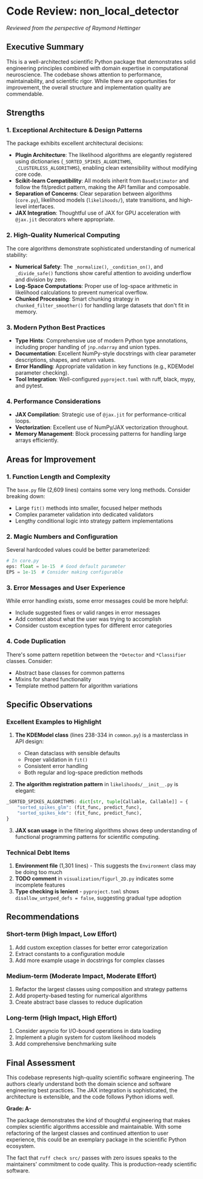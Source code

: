 # Code Review: non_local_detector

*Reviewed from the perspective of Raymond Hettinger*

## Executive Summary

This is a well-architected scientific Python package that demonstrates solid engineering principles combined with domain expertise in computational neuroscience. The codebase shows attention to performance, maintainability, and scientific rigor. While there are opportunities for improvement, the overall structure and implementation quality are commendable.

## Strengths

### 1. **Exceptional Architecture & Design Patterns**

The package exhibits excellent architectural decisions:

- **Plugin Architecture**: The likelihood algorithms are elegantly registered using dictionaries (`_SORTED_SPIKES_ALGORITHMS`, `_CLUSTERLESS_ALGORITHMS`), enabling clean extensibility without modifying core code.
- **Scikit-learn Compatibility**: All models inherit from `BaseEstimator` and follow the fit/predict pattern, making the API familiar and composable.
- **Separation of Concerns**: Clear separation between algorithms (`core.py`), likelihood models (`likelihoods/`), state transitions, and high-level interfaces.
- **JAX Integration**: Thoughtful use of JAX for GPU acceleration with `@jax.jit` decorators where appropriate.

### 2. **High-Quality Numerical Computing**

The core algorithms demonstrate sophisticated understanding of numerical stability:

- **Numerical Safety**: The `_normalize()`, `_condition_on()`, and `_divide_safe()` functions show careful attention to avoiding underflow and division by zero.
- **Log-Space Computations**: Proper use of log-space arithmetic in likelihood calculations to prevent numerical overflow.
- **Chunked Processing**: Smart chunking strategy in `chunked_filter_smoother()` for handling large datasets that don't fit in memory.

### 3. **Modern Python Best Practices**

- **Type Hints**: Comprehensive use of modern Python type annotations, including proper handling of `jnp.ndarray` and union types.
- **Documentation**: Excellent NumPy-style docstrings with clear parameter descriptions, shapes, and return values.
- **Error Handling**: Appropriate validation in key functions (e.g., KDEModel parameter checking).
- **Tool Integration**: Well-configured `pyproject.toml` with ruff, black, mypy, and pytest.

### 4. **Performance Considerations**

- **JAX Compilation**: Strategic use of `@jax.jit` for performance-critical loops.
- **Vectorization**: Excellent use of NumPy/JAX vectorization throughout.
- **Memory Management**: Block processing patterns for handling large arrays efficiently.

## Areas for Improvement

### 1. **Function Length and Complexity**

The `base.py` file (2,609 lines) contains some very long methods. Consider breaking down:

- Large `fit()` methods into smaller, focused helper methods
- Complex parameter validation into dedicated validators
- Lengthy conditional logic into strategy pattern implementations

### 2. **Magic Numbers and Configuration**

Several hardcoded values could be better parameterized:

```python
# In core.py
eps: float = 1e-15  # Good default parameter
EPS = 1e-15  # Consider making configurable
```

### 3. **Error Messages and User Experience**

While error handling exists, some error messages could be more helpful:

- Include suggested fixes or valid ranges in error messages
- Add context about what the user was trying to accomplish
- Consider custom exception types for different error categories

### 4. **Code Duplication**

There's some pattern repetition between the `*Detector` and `*Classifier` classes. Consider:

- Abstract base classes for common patterns
- Mixins for shared functionality
- Template method pattern for algorithm variations

## Specific Observations

### Excellent Examples to Highlight

1. **The KDEModel class** (lines 238-334 in `common.py`) is a masterclass in API design:
   - Clean dataclass with sensible defaults
   - Proper validation in `fit()`
   - Consistent error handling
   - Both regular and log-space prediction methods

2. **The algorithm registration pattern** in `likelihoods/__init__.py` is elegant:

```python
_SORTED_SPIKES_ALGORITHMS: dict[str, tuple[Callable, Callable]] = {
    "sorted_spikes_glm": (fit_func, predict_func),
    "sorted_spikes_kde": (fit_func, predict_func),
}
```

3. **JAX scan usage** in the filtering algorithms shows deep understanding of functional programming patterns for scientific computing.

### Technical Debt Items

1. **Environment file** (1,301 lines) - This suggests the `Environment` class may be doing too much
2. **TODO comment** in `visualization/figurl_2D.py` indicates some incomplete features
3. **Type checking is lenient** - `pyproject.toml` shows `disallow_untyped_defs = false`, suggesting gradual type adoption

## Recommendations

### Short-term (High Impact, Low Effort)

1. Add custom exception classes for better error categorization
2. Extract constants to a configuration module
3. Add more example usage in docstrings for complex classes

### Medium-term (Moderate Impact, Moderate Effort)

1. Refactor the largest classes using composition and strategy patterns
2. Add property-based testing for numerical algorithms
3. Create abstract base classes to reduce duplication

### Long-term (High Impact, High Effort)

1. Consider asyncio for I/O-bound operations in data loading
2. Implement a plugin system for custom likelihood models
3. Add comprehensive benchmarking suite

## Final Assessment

This codebase represents high-quality scientific software engineering. The authors clearly understand both the domain science and software engineering best practices. The JAX integration is sophisticated, the architecture is extensible, and the code follows Python idioms well.

**Grade: A-**

The package demonstrates the kind of thoughtful engineering that makes complex scientific algorithms accessible and maintainable. With some refactoring of the largest classes and continued attention to user experience, this could be an exemplary package in the scientific Python ecosystem.

The fact that `ruff check src/` passes with zero issues speaks to the maintainers' commitment to code quality. This is production-ready scientific software.
